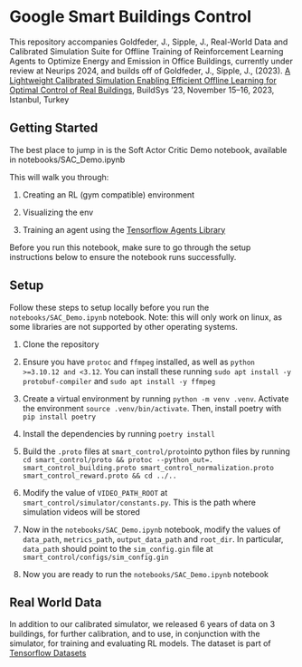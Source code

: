 # Google Smart Buildings Control

This repository accompanies Goldfeder, J., Sipple, J., Real-World Data and Calibrated
Simulation Suite for Offline Training of Reinforcement Learning Agents to Optimize
Energy and Emission in Office Buildings, currently under review at Neurips 2024,
and builds off of Goldfeder, J., Sipple, J., (2023).
[A Lightweight Calibrated Simulation Enabling Efficient Offline Learning for Optimal Control of Real Buildings](https://dl.acm.org/doi/10.1145/3600100.3625682),
BuildSys ’23, November 15–16, 2023, Istanbul, Turkey

## Getting Started

The best place to jump in is the Soft Actor Critic Demo notebook,
available in notebooks/SAC_Demo.ipynb

This will walk you through:

1. Creating an RL (gym compatible) environment

2. Visualizing the env

3. Training an agent using the [Tensorflow Agents Library](https://www.tensorflow.org/agents)

Before you run this notebook, make sure to go through the setup instructions below to ensure the notebook runs successfully.

## Setup

Follow these steps to setup locally before you run the `notebooks/SAC_Demo.ipynb` notebook. Note: this will only work on linux, as some libraries are not supported by other operating systems.

1. Clone the repository

2. Ensure you have `protoc` and `ffmpeg` installed, as well as `python >=3.10.12 and <3.12`. You can install these running `sudo apt install -y protobuf-compiler` and `sudo apt install -y ffmpeg`

3. Create a virtual environment by running `python -m venv .venv`. Activate the environment `source .venv/bin/activate`. Then, install poetry with `pip install poetry`

4. Install the dependencies by running `poetry install`

5. Build the `.proto` files at `smart_control/proto`into python files by running `cd smart_control/proto && protoc --python_out=. smart_control_building.proto smart_control_normalization.proto smart_control_reward.proto && cd ../..`  

6. Modify the value of `VIDEO_PATH_ROOT` at `smart_control/simulator/constants.py`. This is the path where simulation videos will be stored

7. Now in the `notebooks/SAC_Demo.ipynb` notebook, modify the values of `data_path`, `metrics_path`, `output_data_path` and `root_dir`. In particular, `data_path` should point to the `sim_config.gin` file at `smart_control/configs/sim_config.gin`

8. Now you are ready to run the `notebooks/SAC_Demo.ipynb` notebook 

## Real World Data

In addition to our calibrated simulator, we released 6 years of data on 3 buildings, for further calibration, and to use, in conjunction with the simulator, for training and evaluating RL models. The dataset is part of [Tensorflow Datasets](https://github.com/tensorflow/datasets/tree/master/tensorflow_datasets/datasets/smart_buildings_dataset)
